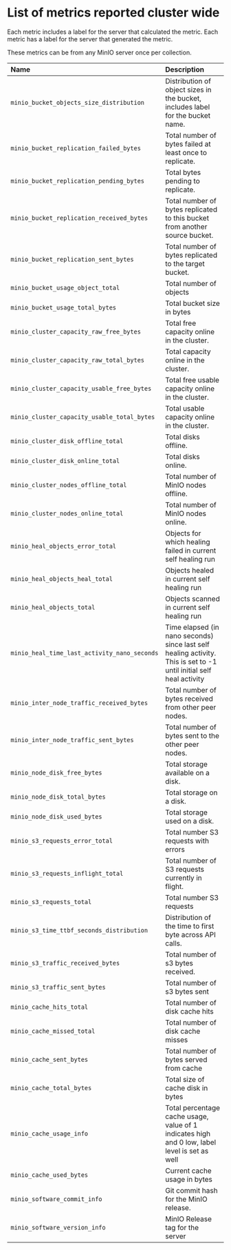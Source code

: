 # List of metrics reported cluster wide

Each metric includes a label for the server that calculated the metric.
Each metric has a label for the server that generated the metric.

These metrics can be from any MinIO server once per collection.

| Name                                           | Description                                                                                                                 |
|:-----------------------------------------------|:----------------------------------------------------------------------------------------------------------------------------|
|`minio_bucket_objects_size_distribution`        |Distribution of object sizes in the bucket, includes label for the bucket name.                                              |
|`minio_bucket_replication_failed_bytes`         |Total number of bytes failed at least once to replicate.                                                                     |
|`minio_bucket_replication_pending_bytes`        |Total bytes pending to replicate.                                                                                            |
|`minio_bucket_replication_received_bytes`       |Total number of bytes replicated to this bucket from another source bucket.                                                  |
|`minio_bucket_replication_sent_bytes`           |Total number of bytes replicated to the target bucket.                                                                       |
|`minio_bucket_usage_object_total`               |Total number of objects                                                                                                      |
|`minio_bucket_usage_total_bytes`                |Total bucket size in bytes                                                                                                   |
|`minio_cluster_capacity_raw_free_bytes`         |Total free capacity online in the cluster.                                                                                   |
|`minio_cluster_capacity_raw_total_bytes`        |Total capacity online in the cluster.                                                                                        |
|`minio_cluster_capacity_usable_free_bytes`      |Total free usable capacity online in the cluster.                                                                            |
|`minio_cluster_capacity_usable_total_bytes`     |Total usable capacity online in the cluster.                                                                                 |
|`minio_cluster_disk_offline_total`              |Total disks offline.                                                                                                         |
|`minio_cluster_disk_online_total`               |Total disks online.                                                                                                          |
|`minio_cluster_nodes_offline_total`             |Total number of MinIO nodes offline.                                                                                         |
|`minio_cluster_nodes_online_total`              |Total number of MinIO nodes online.                                                                                          |
|`minio_heal_objects_error_total`                |Objects for which healing failed in current self healing run                                                                 |
|`minio_heal_objects_heal_total`                 |Objects healed in current self healing run                                                                                   |
|`minio_heal_objects_total`                      |Objects scanned in current self healing run                                                                                  |
|`minio_heal_time_last_activity_nano_seconds`    |Time elapsed (in nano seconds) since last self healing activity. This is set to -1 until initial self heal activity          |
|`minio_inter_node_traffic_received_bytes`       |Total number of bytes received from other peer nodes.                                                                        |
|`minio_inter_node_traffic_sent_bytes`           |Total number of bytes sent to the other peer nodes.                                                                          |
|`minio_node_disk_free_bytes`                    |Total storage available on a disk.                                                                                           |
|`minio_node_disk_total_bytes`                   |Total storage on a disk.                                                                                                     |
|`minio_node_disk_used_bytes`                    |Total storage used on a disk.                                                                                                |
|`minio_s3_requests_error_total`                 |Total number S3 requests with errors                                                                                         |
|`minio_s3_requests_inflight_total`              |Total number of S3 requests currently in flight.                                                                             |
|`minio_s3_requests_total`                       |Total number S3 requests                                                                                                     |
|`minio_s3_time_ttbf_seconds_distribution`       |Distribution of the time to first byte across API calls.                                                                     |
|`minio_s3_traffic_received_bytes`               |Total number of s3 bytes received.                                                                                           |
|`minio_s3_traffic_sent_bytes`                   |Total number of s3 bytes sent                                                                                                |
|`minio_cache_hits_total`                        |Total number of disk cache hits                                                                                              |
|`minio_cache_missed_total`                      |Total number of disk cache misses                                                                                            |
|`minio_cache_sent_bytes`                        |Total number of bytes served from cache                                                                                      |
|`minio_cache_total_bytes`                       |Total size of cache disk in bytes                                                                                            |
|`minio_cache_usage_info`                        |Total percentage cache usage, value of 1 indicates high and 0 low, label level is set as well                                |
|`minio_cache_used_bytes`                        |Current cache usage in bytes                                                                                                 |
|`minio_software_commit_info`                    |Git commit hash for the MinIO release.                                                                                       |
|`minio_software_version_info`                   |MinIO Release tag for the server                                                                                             |
